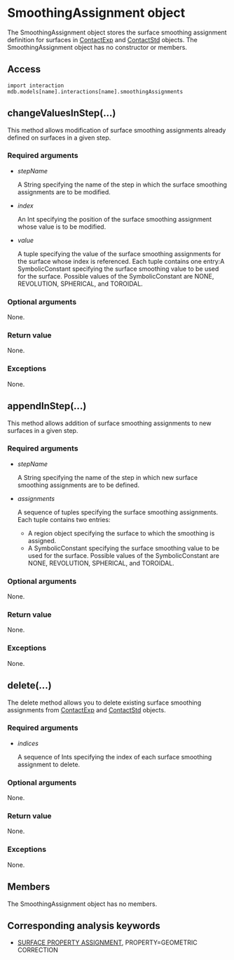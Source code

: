 # SmoothingAssignment object

The SmoothingAssignment object stores the surface smoothing assignment definition for surfaces in [ContactExp](https://help.3ds.com/2022/english/DSSIMULIA_Established/SIMACAEKERRefMap/simaker-c-contactexppyc.htm?ContextScope=all) and [ContactStd](https://help.3ds.com/2022/english/DSSIMULIA_Established/SIMACAEKERRefMap/simaker-c-contactstdpyc.htm?ContextScope=all) objects. The SmoothingAssignment object has no constructor or members.

## Access

```
import interaction
mdb.models[name].interactions[name].smoothingAssignments
```

## changeValuesInStep(...)



This method allows modification of surface smoothing assignments already defined on surfaces in a given step.



### Required arguments

- *stepName*

  A String specifying the name of the step in which the surface smoothing assignments are to be modified.

- *index*

  An Int specifying the position of the surface smoothing assignment whose value is to be modified.

- *value*

  A tuple specifying the value of the surface smoothing assignments for the surface whose index is referenced. Each tuple contains one entry:A SymbolicConstant specifying the surface smoothing value to be used for the surface. Possible values of the SymbolicConstant are NONE, REVOLUTION, SPHERICAL, and TOROIDAL.

### Optional arguments

None.

### Return value

None.

### Exceptions

None.



## appendInStep(...)



This method allows addition of surface smoothing assignments to new surfaces in a given step.



### Required arguments

- *stepName*

  A String specifying the name of the step in which new surface smoothing assignments are to be defined.

- *assignments*

  A sequence of tuples specifying the surface smoothing assignments. Each tuple contains two entries:

  - A region object specifying the surface to which the smoothing is assigned.
  - A SymbolicConstant specifying the surface smoothing value to be used for the surface. Possible values of the SymbolicConstant are NONE, REVOLUTION, SPHERICAL, and TOROIDAL.

### Optional arguments

None.

### Return value

None.

### Exceptions

None.



## delete(...)



The delete method allows you to delete existing surface smoothing assignments from [ContactExp](https://help.3ds.com/2022/english/DSSIMULIA_Established/SIMACAEKERRefMap/simaker-c-contactexppyc.htm?ContextScope=all) and [ContactStd](https://help.3ds.com/2022/english/DSSIMULIA_Established/SIMACAEKERRefMap/simaker-c-contactstdpyc.htm?ContextScope=all) objects.



### Required arguments

- *indices*

  A sequence of Ints specifying the index of each surface smoothing assignment to delete.

### Optional arguments

None.

### Return value

None.

### Exceptions

None.



## Members

The SmoothingAssignment object has no members.



## Corresponding analysis keywords

- [SURFACE PROPERTY ASSIGNMENT](https://help.3ds.com/2022/english/DSSIMULIA_Established/SIMACAEKEYRefMap/simakey-r-surfacepropertyassignment.htm?ContextScope=all#simakey-r-surfacepropertyassignment), PROPERTY=GEOMETRIC CORRECTION